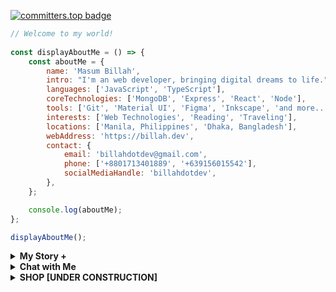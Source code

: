 [![committers.top badge](https://user-badge.committers.top/bangladesh/billahdotdev.svg)](https://user-badge.committers.top/bangladesh/Billahdotdev)             
                                                                                      
```javascript                                                                                             
// Welcome to my world!                                                                                                                                                
                                                                        
const displayAboutMe = () => {
    const aboutMe = {
        name: 'Masum Billah',
        intro: "I'm an web developer, bringing digital dreams to life.",
        languages: ['JavaScript', 'TypeScript'],
        coreTechnologies: ['MongoDB', 'Express', 'React', 'Node'],
        tools: ['Git', 'Material UI', 'Figma', 'Inkscape', 'and more...'],
        interests: ['Web Technologies', 'Reading', 'Traveling'],
        locations: ['Manila, Philippines', 'Dhaka, Bangladesh'],
        webAddress: 'https://billah.dev',
        contact: {
            email: 'billahdotdev@gmail.com',
            phone: ['+8801713401889', '+639156015542'],
            socialMediaHandle: 'billahdotdev',
        },
    };

    console.log(aboutMe);
};

displayAboutMe();

```
     

<details> 
<summary><strong>My Story &#43;</strong></summary>                                      
  
<pre>
🙂 My Story:      
I am passionate about JavaScript and web technologies. Before the pandemic, I was just a struggling entrepreneur in the clothing industry.
'GARMENTIK' is a company where I hustled as a rainmaker. My business had its ups and downs, which were stressful, but I was learning 
 something new every day. During the pandemic, I decided to bring my passion into the business. Nowadays, two roles in my real-life game 
 are: Rainmaking for 'GARMENTIK' and 'Web Development Service'.  

👩‍💻 I Speak:
English, Bangla(Native), Taglish, and of course JavaScript!          

🎓 Certification:
I'm a Bangladesh University of Engineering and Technology (BUET) certified full-stack web developer   
on a journey of modern web mastery at the University of Helsinki.    
</pre>
</details>    


<details> 
<summary><strong>Chat with Me</strong></summary>         
 
<pre> 
There are times when you need someone to listen or give some advice. Book a slot to chat - anything from personal to career, 
Web Development, Graphic design, Digital Marketing, T-Shirt Business, and Mental Health.

The slots for December'24 and January'25 are fully booked. Availability for February will be announced in January'25 on my x account.   
<br />
For T-shirt Business inquiries, please fill out the <a href="https://docs.google.com/forms/d/e/1FAIpQLSef8mJz6FOO0TR3hb0upJO89fZXlB3xTG6W1qxsRAFUNTM74A/viewform?embedded=true" width="640" height="1442" frameborder="0" marginheight="0" marginwidth="0">Google Form</a> to receive a quick response. Thank you!
</pre>
</details>   
<details>
<summary><strong>SHOP
  [UNDER CONSTRUCTION]</strong></summary>
 
# <img src="https://scontent.fdac2-1.fna.fbcdn.net/v/t39.30808-6/465125047_895983512627469_4433322105522532923_n.png?stp=dst-png_s960x960&_nc_cat=111&ccb=1-7&_nc_sid=cc71e4&_nc_eui2=AeF9ZRbetpz-K_ZL_2KNcQkff4s2cX0x1PJ_izZxfTHU8pmMml9UIvhp7JKaUMZi-B3nhqngqHj93iMI1M7IGpZa&_nc_ohc=PDM5npNkkqwQ7kNvgF7hGlQ&_nc_zt=23&_nc_ht=scontent.fdac2-1.fna&_nc_gid=ATEcSAE-G51NdEHYaPUSrni&oh=00_AYCCYBHmr0NB9fThJRx-cqf-_vqfTXJr2RUlcC6JyEbM4g&oe=676F79EB" alt="Garmetik Banner" style="width:100%;">
**Welcome to [GARMENTIK - Trendy & Affordable Clothing | Made in Bangladesh.](https://garmentik.com)** 


We offer trendy, affordable, and sustainable clothing crafted with 100% organic cotton and premium materials. Our collection features graphic t-shirts, printed t-shirts, and polo shirts designed for modern, fashion-conscious individuals. Shop exclusively online for stylish apparel proudly made in Bangladesh. Select your preferred T-shirt from the options below.

---
<div style="border: 1px solid #ddd; border-radius: 12px; padding: 16px; margin-bottom: 16px; box-shadow: 0 4px 6px rgba(0, 0, 0, 0.1); text-align: center; display: flex; flex-direction: column; justify-content: center; align-items: center; height: 300px;">
  <h3 style="font-size: 1.5rem; margin-top: 0;">Classic T-Shirt</h3>
  
  <!-- WhatsApp Logo and Website Link -->
  <div style="display: flex; justify-content: center; align-items: center; gap: 16px;">
    <!-- WhatsApp Logo -->
    <a href="#" style="text-decoration: none;">
      <img src="https://upload.wikimedia.org/wikipedia/commons/6/6b/WhatsApp.svg" alt="WhatsApp Logo" 
           style="width: 48px; height: 48px; cursor: pointer;">
    </a>
    <!-- Website Link -->
    <a href="https://garmntk.com" style="color: teal; text-decoration: none; font-weight: bold; font-size: 1rem;">
      Garmentik.com
    </a>
  </div>
</div>
  

---

### Cozy Hoodie
<div style="border: 1px solid #ddd; border-radius: 8px; padding: 16px; margin-bottom: 16px;">
  <img src="https://via.placeholder.com/600x600" alt="Cozy Hoodie" style="width:100%; border-radius: 8px;">
  <h3 style="margin-top: 10px;">Cozy Hoodie</h3>
  <p><strong>Price:</strong> $30</p>
  <p>Perfect for chilly days. Stay warm and stylish!</p>
  <a href="https://wa.me/+8801713401889?text=Hi%20there!%20I'm%20interested%20in%20your%20Cozy%20Hoodie" style="text-decoration:none;">
    <img src="https://img.shields.io/badge/Chat%20on-WhatsApp-brightgreen?style=for-the-badge&logo=whatsapp" alt="WhatsApp Button">
  </a>
</div>
---
